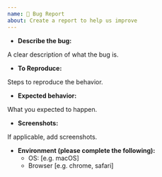 ```yaml
---
name: 🐛 Bug Report
about: Create a report to help us improve
---
```


- **Describe the bug:**

A clear description of what the bug is.

- **To Reproduce:**

Steps to reproduce the behavior.

- **Expected behavior:**

What you expected to happen.

- **Screenshots:**

If applicable, add screenshots.

- **Environment (please complete the following):**
    - OS: [e.g. macOS]
    - Browser [e.g. chrome, safari]